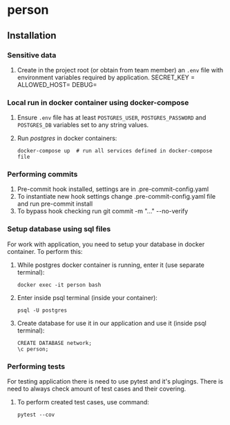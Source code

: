 # person

## Installation

### Sensitive data

1. Create in the project root (or obtain from team member) an `.env` file with 
environment variables required by application.
    SECRET_KEY =
    ALLOWED_HOST=
    DEBUG=


### Local run in docker container using docker-compose

1. Ensure `.env` file has at least `POSTGRES_USER`, `POSTGRES_PASSWORD` and 
    `POSTGRES_DB` variables set to any string values.
2. Run _postgres_ in docker containers:

       docker-compose up  # run all services defined in docker-compose file


### Performing commits

1. Pre-commit hook installed, settings are in .pre-commit-config.yaml
2. To instantiate new hook settings change .pre-commit-config.yaml file
     and run     pre-commit install
3. To bypass hook checking run      git commit -m "..." --no-verify


### Setup database using sql files

For work with application, you need to setup your database in docker container. To perform this:

1. While postgres docker container is running, enter it (use separate terminal):

       docker exec -it person bash

2. Enter inside psql terminal (inside your container):

       psql -U postgres

3. Create database for use it in our application and use it (inside psql terminal):

       CREATE DATABASE network;
       \c person;

### Performing tests

For testing application there is need to use pytest and it's plugings.
There is need to always check amount of test cases and their covering.

1. To perform created test cases, use command:

       pytest --cov